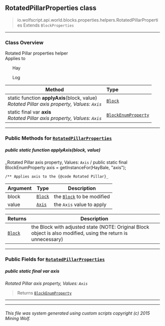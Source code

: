 ## RotatedPillarProperties __class__

>io.wolfscript.api.world.blocks.properties.helpers.RotatedPillarProperties
>Extends `BlockProperties`

---

### Class Overview

Rotated Pillar properties helper<br/> Applies to<br/> <ul>Hay</ul> <ul>Log</ul>

Method | Type   
--- | :--- 
static function __applyAxis__(block, value) <br> _Rotated Pillar axis property, Values: `Axis`_ | [`Block`](..\..\Block.md)
static final var __axis__ <br> _Rotated Pillar axis property, Values: `Axis`_ | [`BlockEnumProperty`](..\BlockEnumProperty.md)



---


### Public Methods for [`RotatedPillarProperties`](RotatedPillarProperties.md)

##### <a id='applyaxis'></a>public static function __applyAxis__(block, value)

_Rotated Pillar axis property, Values: `Axis` /
    public static final BlockEnumProperty axis = getInstanceFor(HayBale, "axis");

    /** Applies axis to the {@code Rotated Pillar}_

Argument | Type | Description  
--- | --- | --- 
block | [`Block`](..\..\Block.md) | the [`Block`](..\..\Block.md) to be modified
value | [`Axis`](Axis.md) | the `Axis` value to apply

Returns | Description
--- | --- 
[`Block`](..\..\Block.md) | the Block with adjusted state (NOTE: Original Block object is also modified, using the return is unnecessary)


---

### Public Fields for [`RotatedPillarProperties`](RotatedPillarProperties.md)

##### <a id='axis'></a>public static final var __axis__

_Rotated Pillar axis property, Values: `Axis`_

>Returns
>  [`BlockEnumProperty`](..\BlockEnumProperty.md)

---
---


###### This file was system generated using custom scripts copyright (c) 2015 Mining Wolf.
	

